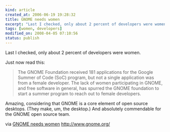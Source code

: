 ```yaml
--- 
kind: article
created_at: 2006-06-19 19:28:32
title: GNOME needs women
excerpt: "Last I checked, only about 2 percent of developers were women. "
tags: [women, developers]
modified_on: 2008-04-05 07:10:56
status: publish
---
```


Last I checked, only about 2 percent of developers were women. 

Just now read this: 

<blockquote   class="large">The GNOME Foundation received 181 applications for the Google Summer of Code (SoC) program, but not a single application was from a female developer. The lack of women participating in GNOME, and free software in general, has spurred the GNOME foundation to start a summer program to reach out to female developers.</blockquote>Amazing, considering that GNOME is a core element of open source desktops. (They make, um, the desktop.) And absolutely commendable for the GNOME open source team.  

via <a href="http://business.newsforge.com/article.pl?sid=06/06/15/2054202&from=rss">GNOME needs women</a>
http://www.gnome.org/